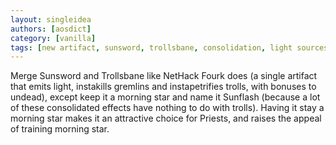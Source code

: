 ```yaml
---
layout: singleidea
authors: [aosdict]
category: [vanilla]
tags: [new artifact, sunsword, trollsbane, consolidation, light sources, gremlin, T monster class, undead, morning star]
---
```

Merge Sunsword and Trollsbane like NetHack Fourk does (a single artifact that emits light, instakills gremlins and instapetrifies trolls, with bonuses to undead), except keep it a morning star and name it Sunflash (because a lot of these consolidated effects have nothing to do with trolls). Having it stay a morning star makes it an attractive choice for Priests, and raises the appeal of training morning star.
